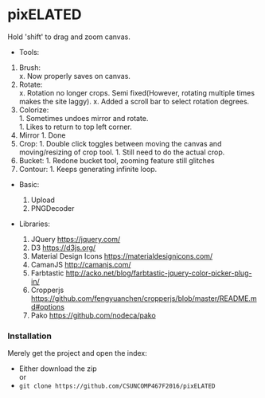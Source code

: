 # pixELATED

Hold 'shift' to drag and zoom canvas.

*  Tools:  
  1. Brush:  
    x. Now properly saves on canvas.  
  1. Rotate:  
    x. Rotation no longer crops. Semi fixed(However, rotating multiple times makes the site laggy). 
    x. Added a scroll bar to select rotation degrees.
  1. Colorize:  
    1. Sometimes undoes mirror and rotate.  
    1. Likes to return to top left corner.  
  1. Mirror
    1. Done
  1. Crop:
    1. Double click toggles between moving the canvas and moving/resizing of crop tool.
    1. Still need to do the actual crop.
  1. Bucket:
    1. Redone bucket tool, zooming feature still glitches
  1. Contour:
    1. Keeps generating infinite loop.
* Basic:
  1. Upload
  1. PNGDecoder

* Libraries:
  1. JQuery https://jquery.com/  
  1. D3 https://d3js.org/  
  1. Material Design Icons https://materialdesignicons.com/
  1. CamanJS http://camanjs.com/  
  1. Farbtastic http://acko.net/blog/farbtastic-jquery-color-picker-plug-in/
  1. Cropperjs https://github.com/fengyuanchen/cropperjs/blob/master/README.md#options
  1. Pako https://github.com/nodeca/pako


### Installation  
Merely get the project and open the index:
* Either download the zip  
  or
* `git clone https://github.com/CSUNCOMP467F2016/pixELATED`
